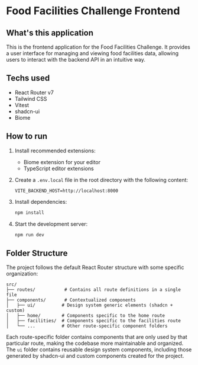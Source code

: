 # Food Facilities Challenge Frontend

## What's this application

This is the frontend application for the Food Facilities Challenge. It provides a user interface for managing and viewing food facilities data, allowing users to interact with the backend API in an intuitive way.

## Techs used

- React Router v7
- Tailwind CSS
- Vitest
- shadcn-ui
- Biome

## How to run

1. Install recommended extensions:
   - Biome extension for your editor
   - TypeScript editor extensions

2. Create a `.env.local` file in the root directory with the following content:

   ```
   VITE_BACKEND_HOST=http://localhost:8000
   ```

3. Install dependencies:

   ```bash
   npm install
   ```

4. Start the development server:

   ```bash
   npm run dev
   ```

## Folder Structure

The project follows the default React Router structure with some specific organization:

```
src/
├── routes/           # Contains all route definitions in a single file
├── components/       # Contextualized components
│   ├── ui/          # Design system generic elements (shadcn + custom)
│   ├── home/        # Components specific to the home route
│   ├── facilities/  # Components specific to the facilities route
│   └── ...          # Other route-specific component folders
```

Each route-specific folder contains components that are only used by that particular route, making the codebase more maintainable and organized. The `ui` folder contains reusable design system components, including those generated by shadcn-ui and custom components created for the project.

